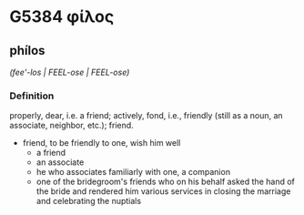 # G5384 φίλος

## phílos

_(fee'-los | FEEL-ose | FEEL-ose)_

### Definition

properly, dear, i.e. a friend; actively, fond, i.e., friendly (still as a noun, an associate, neighbor, etc.); friend.

- friend, to be friendly to one, wish him well
  - a friend
  - an associate
  - he who associates familiarly with one, a companion
  - one of the bridegroom's friends who on his behalf asked the hand of the bride and rendered him various services in closing the marriage and celebrating the nuptials

